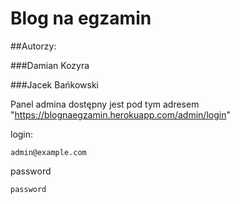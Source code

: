 # Blog na egzamin

##Autorzy:

###Damian Kozyra

###Jacek Bańkowski





Panel admina dostępny jest pod tym adresem "https://blognaegzamin.herokuapp.com/admin/login"


login:
```
admin@example.com
```
password
```
password
```